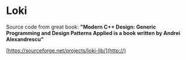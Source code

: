 # Loki

Source code from great book: **"Modern C++ Design: Generic Programming and Design Patterns Applied is a book written by Andrei Alexandrescu"**


[https://sourceforge.net/projects/loki-lib/](http://)